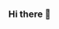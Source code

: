 ### Hi there 👋

<!--
**aleflemat/aleflemat** is a ✨ _special_ ✨ repository because its `README.md` (this file) appears on your GitHub profile.

Here are some ideas to get you started:

- 🔭 I’m currently working on Studio LeMat an agency for solopreneurs.
- 🌱 I’m currently learning Python.
- 👯 I’m looking to collaborate on small teams and web development projects.
- 🤔 I’m looking for help with mkt automation.
- 💬 Ask me about Ux, branding and Design Systems.
- 📫 How to reach me: email me to aleflemat@gmail.com
- 😄 Pronouns: He, his.
- ⚡ Fun fact: I'm a theater performer :P
-->
